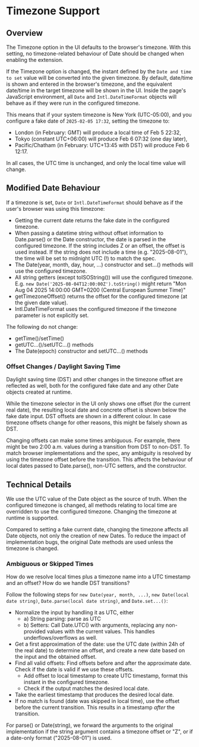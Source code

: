 # Timezone Support

## Overview

The Timezone option in the UI defaults to the browser's timezone. With this setting, no timezone-related behaviour of Date should be changed when enabling the extension.

If the Timezone option is changed, the instant defined by the `Date and time to set` value will be converted into the given timezone. By default, date/time is shown and entered in the browser's timezone, and the equivalent date/time in the target timezone will be shown in the UI.
Inside the page's JavaScript environment, all `Date` and `Intl.DateTimeFormat` objects will behave as if they were run in the configured timezone.

This means that if your system timezone is New York (UTC-05:00), and you configure a fake date of `2025-02-05 17:32`, setting the timezone to:

- London (in February: GMT) will produce a local time of Feb 5 22:32,
- Tokyo (constant UTC+06:00) will produce Feb 6 07:32 (one day later),
- Pacific/Chatham (in February: UTC+13:45 with DST) will produce Feb 6 12:17.

In all cases, the UTC time is unchanged, and only the local time value will change.

## Modified Date Behaviour

If a timezone is set, `Date` or `Intl.DateTimeFormat` should behave as if the user's browser was using this timezone:

- Getting the current date returns the fake date in the configured timezone.
- When passing a datetime string without offset information to Date.parse() or the Date constructor, the date is parsed in the configured timezone. If the string includes Z or an offset, the offset is used instead. If the string does not include a time (e.g. "2025-08-01"), the time will be set to midnight UTC (!) to match the spec.
- The Date(year, month, day, hour, ...) constructor and set...() methods will use the configured timezone.
- All string getters (except toISOString()) will use the configured timezone. E.g. `new Date('2025-08-04T12:00:00Z').toString()` might return "Mon Aug 04 2025 14:00:00 GMT+0200 (Central European Summer Time)"
- getTimezoneOffset() returns the offset for the configured timezone (at the given date value).
- Intl.DateTimeFormat uses the configured timezone if the timezone parameter is not explicitly set.

The following do not change:

- getTime()/setTime()
- getUTC...()/setUTC...() methods
- The Date(epoch) constructor and setUTC...() methods

### Offset Changes / Daylight Saving Time

Daylight saving time (DST) and other changes in the timezone offset are reflected as well, both for the configured fake date and any other Date objects created at runtime.

While the timezone selector in the UI only shows one offset (for the current real date), the resulting local date and concrete offset is shown below the fake date input. DST offsets are shown in a different colour. In case timezone offsets change for other reasons, this might be falsely shown as DST.

Changing offsets can make some times ambiguous. For example, there might be two 2:00 a.m. values during a transition from DST to non-DST. To match browser implementations and the spec, any ambiguity is resolved by using the timezone offset before the transition. This affects the behaviour of local dates passed to Date.parse(), non-UTC setters, and the constructor.

## Technical Details

We use the UTC value of the Date object as the source of truth. When the configured timezone is changed, all methods relating to local time are overridden to use the configured timezone. Changing the timezone at runtime is supported.

Compared to setting a fake current date, changing the timezone affects all Date objects, not only the creation of new Dates. To reduce the impact of implementation bugs, the original Date methods are used unless the timezone is changed.

### Ambiguous or Skipped Times

How do we resolve local times plus a timezone name into a UTC timestamp and an offset? How do we handle DST transitions?

Follow the following steps for `new Date(year, month, ...)`, `new Date(local date string)`, `Date.parse(local date string)`, and `Date.set...()`:

- Normalize the input by handling it as UTC, either
    - a) String parsing: parse as UTC
    - b) Setters: Call Date.UTC() with arguments, replacing any non-provided values with the current values. This handles underflows/overflows as well.
- Get a first approximation of the date: use the UTC date (within 24h of the real date) to determine an offset, and create a new date based on the input and the obtained offset.
- Find all valid offsets: Find offsets before and after the approximate date. Check if the date is valid if we use these offsets.
    - Add offset to local timestamp to create UTC timestamp, format this instant in the configured timezone.
    - Check if the output matches the desired local date.
- Take the earliest timestamp that produces the desired local date.
- If no match is found (date was skipped in local time), use the offset before the current transition. This results in a timestamp _after_ the transition.

For parse() or Date(string), we forward the arguments to the original implementation if the string argument contains a timezone offset or "Z", or if a date-only format ("2025-08-01") is used.
